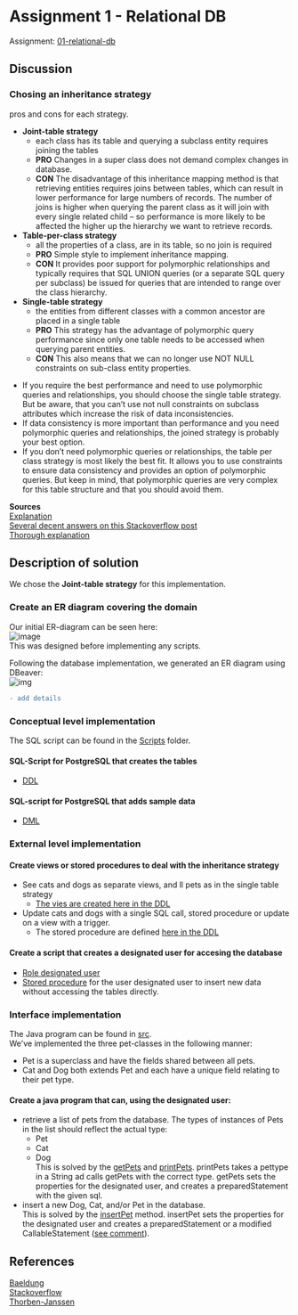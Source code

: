 # Assignment 1 - Relational DB

Assignment: [01-relational-db](01-relational-db.pdf)  

## Discussion

### Chosing an inheritance strategy  
pros and cons for each strategy.  
- **Joint-table strategy**
  - each class has its table and querying a subclass entity requires joining the tables  
  - **PRO** Changes in a super class does not demand complex changes in database.
  - **CON** The disadvantage of this inheritance mapping method is that retrieving entities requires joins between tables, which can result in lower performance for large numbers of records. The number of joins is higher when querying the parent class as it will join with every single related child – so performance is more likely to be affected the higher up the hierarchy we want to retrieve records.
- **Table-per-class strategy**
  - all the properties of a class, are in its table, so no join is required  
  - **PRO** Simple style to implement inheritance mapping. 
  - **CON** It provides poor support for polymorphic relationships and typically requires that SQL UNION queries (or a separate SQL query per subclass) be issued for queries that are intended to range over the class hierarchy.
- **Single-table strategy**
  - the entities from different classes with a common ancestor are placed in a single table  
  - **PRO** This strategy has the advantage of polymorphic query performance since only one table needs to be accessed when querying parent entities. 
  - **CON** This also means that we can no longer use NOT NULL constraints on sub-class entity properties.

* If you require the best performance and need to use polymorphic queries and relationships, you should choose the single table strategy. But be aware, that you can’t use not null constraints on subclass attributes which increase the risk of data inconsistencies.
* If data consistency is more important than performance and you need polymorphic queries and relationships, the joined strategy is probably your best option.
* If you don’t need polymorphic queries or relationships, the table per class strategy is most likely the best fit. It allows you to use constraints to ensure data consistency and provides an option of polymorphic queries. But keep in mind, that polymorphic queries are very complex for this table structure and that you should avoid them.

**Sources**  
[Explanation](https://www.baeldung.com/hibernate-inheritance)  
[Several decent answers on this Stackoverflow post](https://stackoverflow.com/questions/8162233/table-per-subclass-vs-table-per-concrete-class-in-hibernate)  
[Thorough explanation](https://thorben-janssen.com/complete-guide-inheritance-strategies-jpa-hibernate/)   

## Description of solution
We chose the **Joint-table strategy** for this implementation. 

### Create an ER diagram covering the domain
Our initial ER-diagram can be seen here:  
![image](https://user-images.githubusercontent.com/35559774/110286590-7b6e5a00-7fe5-11eb-8d53-00160460dfe4.png)  
This was designed before implementing any scripts.

Following the database implementation, we generated an ER diagram using DBeaver:  
![img](images/DBeaver_ER.png)
```diff
- add details
```

### Conceptual level implementation
The SQL script can be found in the [Scripts](https://github.com/Hold-Krykke-BA/DBD/tree/main/Assignment1/Scripts) folder.   
#### SQL-Script for PostgreSQL that creates the tables
* [DDL](https://github.com/Hold-Krykke-BA/DBD/blob/main/Assignment1/Scripts/DDL.sql)

#### SQL-script for PostgreSQL that adds sample data
* [DML](https://github.com/Hold-Krykke-BA/DBD/blob/main/Assignment1/Scripts/DML.sql)


### External level implementation

#### Create views or stored procedures to deal with the inheritance strategy
- See cats and dogs as separate views, and ll pets as in the single table strategy
  - [The vies are created here in the DDL](https://github.com/Hold-Krykke-BA/DBD/blob/main/Assignment1/Scripts/DDL.sql#L66)
- Update cats and dogs with a single SQL call, stored procedure or update on a view with a trigger.
  - The stored procedure are defined [here in the DDL](https://github.com/Hold-Krykke-BA/DBD/blob/main/Assignment1/Scripts/DDL.sql#L81)


#### Create a script that creates a designated user for accesing the database
* [Role designated user](https://github.com/Hold-Krykke-BA/DBD/blob/main/Assignment1/Scripts/User.sql)
* [Stored procedure](https://github.com/Hold-Krykke-BA/DBD/blob/main/Assignment1/Scripts/DDL.sql#L101) for the user designated user to insert new data without accessing the tables directly.

### Interface implementation
The Java program can be found in [src](https://github.com/Hold-Krykke-BA/DBD/tree/main/Assignment1/src).  
We've implemented the three pet-classes in the following manner:
* Pet is a superclass and have the fields shared between all pets.
* Cat and Dog both extends Pet and each have a unique field relating to their pet type. 

#### Create a java program that can, using the designated user:
- retrieve a list of pets from the database. The types of instances of Pets
in the list should reflect the actual type:
  - Pet
  - Cat
  - Dog  
This is solved by the [getPets](https://github.com/Hold-Krykke-BA/DBD/blob/main/Assignment1/src/Main.java#L46) and [printPets](https://github.com/Hold-Krykke-BA/DBD/blob/main/Assignment1/src/Main.java#L26). printPets takes a pettype in a String ad calls getPets with the correct type. getPets sets the properties for the designated user, and creates a preparedStatement with the given sql. 
- insert a new Dog, Cat, and/or Pet in the database.  
This is solved by the [insertPet](https://github.com/Hold-Krykke-BA/DBD/blob/main/Assignment1/src/Main.java#L76) method. insertPet sets the properties for the designated user and creates a preparedStatement or a modified CallableStatement ([see comment](https://github.com/Hold-Krykke-BA/DBD/blob/main/Assignment1/src/Main.java#L82)). 


## References
[Baeldung](https://www.baeldung.com/hibernate-inheritance)  
[Stackoverflow](https://stackoverflow.com/questions/8162233/table-per-subclass-vs-table-per-concrete-class-in-hibernate)  
[Thorben-Janssen](https://thorben-janssen.com/complete-guide-inheritance-strategies-jpa-hibernate/)   
